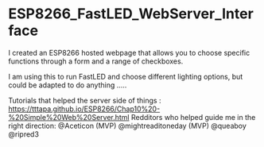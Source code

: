 # ESP8266_FastLED_WebServer_Interface

I created an ESP8266 hosted webpage that allows you to choose specific functions through a form and a range of checkboxes.

I am using this to run FastLED and choose different lighting options, but could be adapted to do anything .....

Tutorials that helped the server side of things : https://tttapa.github.io/ESP8266/Chap10%20-%20Simple%20Web%20Server.html
Redditors who helped guide me in the right direction:
@Aceticon (MVP)
@mightreaditoneday (MVP)
@queaboy
@ripred3
